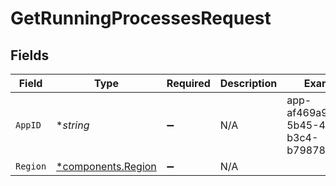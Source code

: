 # GetRunningProcessesRequest


## Fields

| Field                                                   | Type                                                    | Required                                                | Description                                             | Example                                                 |
| ------------------------------------------------------- | ------------------------------------------------------- | ------------------------------------------------------- | ------------------------------------------------------- | ------------------------------------------------------- |
| `AppID`                                                 | **string*                                               | :heavy_minus_sign:                                      | N/A                                                     | app-af469a92-5b45-4565-b3c4-b79878de67d2                |
| `Region`                                                | [*components.Region](../../models/components/region.md) | :heavy_minus_sign:                                      | N/A                                                     |                                                         |